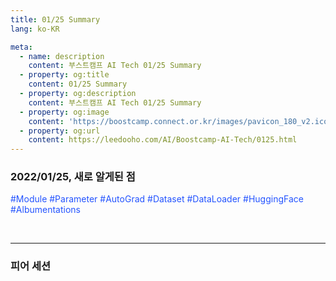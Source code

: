 ```yaml
---
title: 01/25 Summary
lang: ko-KR

meta:
  - name: description
    content: 부스트캠프 AI Tech 01/25 Summary
  - property: og:title
    content: 01/25 Summary
  - property: og:description
    content: 부스트캠프 AI Tech 01/25 Summary
  - property: og:image
    content: 'https://boostcamp.connect.or.kr/images/pavicon_180_v2.ico'
  - property: og:url
    content: https://leedooho.com/AI/Boostcamp-AI-Tech/0125.html
---
```


### 2022/01/25, 새로 알게된 점

<p class="tags">#Module #Parameter #AutoGrad #Dataset #DataLoader #HuggingFace #Albumentations</p>


<br>

<hr>

### 피어 세션


<br>

<br>

<br>

<style scoped>
.tags { color: #2454ff; }
a { color: #2454ff; }
</style>